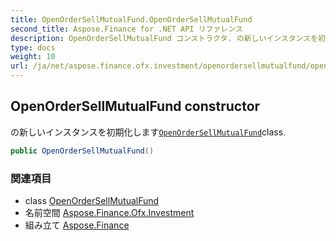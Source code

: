 ```yaml
---
title: OpenOrderSellMutualFund.OpenOrderSellMutualFund
second_title: Aspose.Finance for .NET API リファレンス
description: OpenOrderSellMutualFund コンストラクタ. の新しいインスタンスを初期化しますOpenOrderSellMutualFundclass.
type: docs
weight: 10
url: /ja/net/aspose.finance.ofx.investment/openordersellmutualfund/openordersellmutualfund/
---
```

## OpenOrderSellMutualFund constructor

の新しいインスタンスを初期化します[`OpenOrderSellMutualFund`](../)class.

```csharp
public OpenOrderSellMutualFund()
```

### 関連項目

* class [OpenOrderSellMutualFund](../)
* 名前空間 [Aspose.Finance.Ofx.Investment](../../openordersellmutualfund/)
* 組み立て [Aspose.Finance](../../../)


